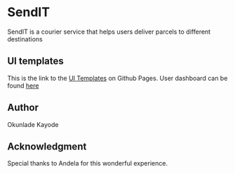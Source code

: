 # SendIT
SendIT is a courier service that helps users deliver parcels to different destinations

## UI templates
This is the link to the [UI Templates](https://kayroy247.github.io/SendIT/) on Github Pages.
User dashboard can be found [here](https://kayroy247.github.io/SendIT/UI/userDashboard.html)

## Author
Okunlade Kayode

## Acknowledgment
Special thanks to Andela for this wonderful experience.



